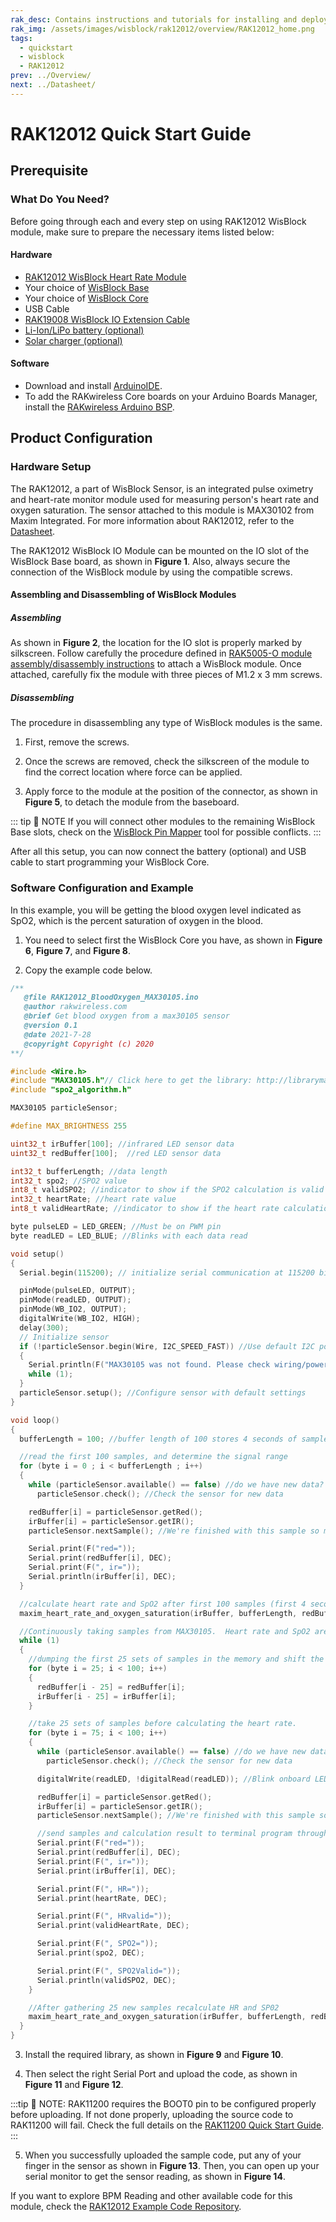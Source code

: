 ```yaml
---
rak_desc: Contains instructions and tutorials for installing and deploying your RAK12012. Instructions are written in a detailed and step-by-step manner for an easier experience in setting up your device. Aside from the hardware configuration, it also contains a software setup that includes detailed example codes that will help you get started.
rak_img: /assets/images/wisblock/rak12012/overview/RAK12012_home.png
tags:
  - quickstart
  - wisblock
  - RAK12012
prev: ../Overview/ 
next: ../Datasheet/ 
---
```


# RAK12012 Quick Start Guide

<!--
## Introduction

This guide introduces the RAK12012 Wisblock IO Module and how to use it.

-->

## Prerequisite

### What Do You Need?

Before going through each and every step on using RAK12012 WisBlock module, make sure to prepare the necessary items listed below:

#### Hardware

- [RAK12012 WisBlock Heart Rate Module](https://store.rakwireless.com/products/wisblock-heart-rate-sensor-rak12012)
- Your choice of [WisBlock Base](https://store.rakwireless.com/collections/wisblock-base) 
- Your choice of [WisBlock Core](https://store.rakwireless.com/collections/wisblock-core)
- USB Cable
- [RAK19008 WisBlock IO Extension Cable](https://store.rakwireless.com/products/wisblock-io-extension-cable-rak19008)
- [Li-Ion/LiPo battery (optional)](/Product-Categories/WisBlock/RAK5005-O/Datasheet/#battery-connector)
- [Solar charger (optional)](/Product-Categories/WisBlock/RAK5005-O/Datasheet/#solar-panel-connector)

#### Software

- Download and install [ArduinoIDE](https://www.arduino.cc/en/Main/Software).
- To add the RAKwireless Core boards on your Arduino Boards Manager, install the [RAKwireless Arduino BSP](https://github.com/RAKWireless/RAKwireless-Arduino-BSP-Index).

## Product Configuration

### Hardware Setup

The RAK12012, a part of WisBlock Sensor, is an integrated pulse oximetry and heart-rate monitor module used for measuring person's heart rate and oxygen saturation. The sensor attached to this module is MAX30102 from Maxim Integrated. For more information about RAK12012, refer to the [Datasheet](../Datasheet/).

The RAK12012 WisBlock IO Module can be mounted on the IO slot of the WisBlock Base board, as shown in **Figure 1**. Also, always secure the connection of the WisBlock module by using the compatible screws.

<rk-img
  src="/assets/images/wisblock/rak12012/quickstart/connection.png"
  width="50%"
  caption="RAK12012 Connection to WisBlock Base"
/>

#### Assembling and Disassembling of WisBlock Modules

##### Assembling


As shown in **Figure 2**, the location for the IO slot is properly marked by silkscreen. Follow carefully the procedure defined in [RAK5005-O module assembly/disassembly instructions](https://docs.rakwireless.com/Knowledge-Hub/Learn/RAK5005-O-Baseboard-Installation-Guide/) to attach a WisBlock module. Once attached, carefully fix the module with three pieces of M1.2 x 3&nbsp;mm screws.

<rk-img
  src="/assets/images/wisblock/rak12012/quickstart/mounting-mechanism.png"
  width="70%"
  caption="RAK12012 assembly to WisBlock Base"
/>

##### Disassembling

The procedure in disassembling any type of WisBlock modules is the same. 

1. First, remove the screws.  

<rk-img
  src="/assets/images/wisblock/rak12012/quickstart/removing_screw.png"
  width="70%"
  caption="Removing screws from the WisBlock module"
/>

2. Once the screws are removed, check the silkscreen of the module to find the correct location where force can be applied.

<rk-img
  src="/assets/images/wisblock/rak12012/quickstart/detach_silkscreen.png"
  width="70%"
  caption="Detaching silkscreen on the WisBlock module"
/>

3. Apply force to the module at the position of the connector, as shown in **Figure 5**, to detach the module from the baseboard.

<rk-img
  src="/assets/images/wisblock/rak12012/quickstart/detach_module.png"
  width="70%"
  caption="Applying even forces on the proper location of a WisBlock module"
/>

::: tip 📝 NOTE
If you will connect other modules to the remaining WisBlock Base slots, check on the [WisBlock Pin Mapper](https://docs.rakwireless.com/Knowledge-Hub/Pin-Mapper/) tool for possible conflicts. 
:::  

After all this setup, you can now connect the battery (optional) and USB cable to start programming your WisBlock Core.

### Software Configuration and Example

In this example, you will be getting the blood oxygen level indicated as SpO2, which is the percent saturation of oxygen in the blood.


1. You need to select first the WisBlock Core you have, as shown in **Figure 6**, **Figure 7**, and **Figure 8**.

<rk-img
  src="/assets/images/wisblock/rak12012/quickstart/selectboard4631.png"
  width="100%"
  caption="Selecting RAK4631 as WisBlock Core"
/>

<rk-img
  src="/assets/images/wisblock/rak12012/quickstart/selectboard11200.png"
  width="100%"
  caption="Selecting RAK11200 as WisBlock Core"
/>

<rk-img
  src="/assets/images/wisblock/rak12012/quickstart/selectboard11300.png"
  width="100%"
  caption="Selecting RAK11300 as WisBlock Core"
/>


2. Copy the example code below.

```c
/**
   @file RAK12012_BloodOxygen_MAX30105.ino
   @author rakwireless.com
   @brief Get blood oxygen from a max30105 sensor
   @version 0.1
   @date 2021-7-28
   @copyright Copyright (c) 2020
**/

#include <Wire.h>
#include "MAX30105.h"// Click here to get the library: http://librarymanager/All#Sparkfun_3010x
#include "spo2_algorithm.h"

MAX30105 particleSensor;

#define MAX_BRIGHTNESS 255

uint32_t irBuffer[100]; //infrared LED sensor data
uint32_t redBuffer[100];  //red LED sensor data

int32_t bufferLength; //data length
int32_t spo2; //SPO2 value
int8_t validSPO2; //indicator to show if the SPO2 calculation is valid
int32_t heartRate; //heart rate value
int8_t validHeartRate; //indicator to show if the heart rate calculation is valid

byte pulseLED = LED_GREEN; //Must be on PWM pin
byte readLED = LED_BLUE; //Blinks with each data read

void setup()
{
  Serial.begin(115200); // initialize serial communication at 115200 bits per second:

  pinMode(pulseLED, OUTPUT);
  pinMode(readLED, OUTPUT);
  pinMode(WB_IO2, OUTPUT);
  digitalWrite(WB_IO2, HIGH);
  delay(300);
  // Initialize sensor
  if (!particleSensor.begin(Wire, I2C_SPEED_FAST)) //Use default I2C port, 400kHz speed
  {
    Serial.println(F("MAX30105 was not found. Please check wiring/power."));
    while (1);
  }
  particleSensor.setup(); //Configure sensor with default settings
}

void loop()
{
  bufferLength = 100; //buffer length of 100 stores 4 seconds of samples running at 25sps

  //read the first 100 samples, and determine the signal range
  for (byte i = 0 ; i < bufferLength ; i++)
  {
    while (particleSensor.available() == false) //do we have new data?
      particleSensor.check(); //Check the sensor for new data

    redBuffer[i] = particleSensor.getRed();
    irBuffer[i] = particleSensor.getIR();
    particleSensor.nextSample(); //We're finished with this sample so move to next sample

    Serial.print(F("red="));
    Serial.print(redBuffer[i], DEC);
    Serial.print(F(", ir="));
    Serial.println(irBuffer[i], DEC);
  }

  //calculate heart rate and SpO2 after first 100 samples (first 4 seconds of samples)
  maxim_heart_rate_and_oxygen_saturation(irBuffer, bufferLength, redBuffer, &spo2, &validSPO2, &heartRate, &validHeartRate);

  //Continuously taking samples from MAX30105.  Heart rate and SpO2 are calculated every 1 second
  while (1)
  {
    //dumping the first 25 sets of samples in the memory and shift the last 75 sets of samples to the top
    for (byte i = 25; i < 100; i++)
    {
      redBuffer[i - 25] = redBuffer[i];
      irBuffer[i - 25] = irBuffer[i];
    }

    //take 25 sets of samples before calculating the heart rate.
    for (byte i = 75; i < 100; i++)
    {
      while (particleSensor.available() == false) //do we have new data?
        particleSensor.check(); //Check the sensor for new data

      digitalWrite(readLED, !digitalRead(readLED)); //Blink onboard LED with every data read

      redBuffer[i] = particleSensor.getRed();
      irBuffer[i] = particleSensor.getIR();
      particleSensor.nextSample(); //We're finished with this sample so move to next sample

      //send samples and calculation result to terminal program through UART
      Serial.print(F("red="));
      Serial.print(redBuffer[i], DEC);
      Serial.print(F(", ir="));
      Serial.print(irBuffer[i], DEC);

      Serial.print(F(", HR="));
      Serial.print(heartRate, DEC);

      Serial.print(F(", HRvalid="));
      Serial.print(validHeartRate, DEC);

      Serial.print(F(", SPO2="));
      Serial.print(spo2, DEC);

      Serial.print(F(", SPO2Valid="));
      Serial.println(validSPO2, DEC);
    }

    //After gathering 25 new samples recalculate HR and SP02
    maxim_heart_rate_and_oxygen_saturation(irBuffer, bufferLength, redBuffer, &spo2, &validSPO2, &heartRate, &validHeartRate);
  }
}
```
3. Install the required library, as shown in **Figure 9** and **Figure 10**.

<rk-img
  src="/assets/images/wisblock/rak12012/quickstart/install_library.png"
  width="100%"
  caption="Getting the library"
/>

<rk-img
  src="/assets/images/wisblock/rak12012/quickstart/library.png"
  width="100%"
  caption="Installing the library"
/>

4. Then select the right Serial Port and upload the code, as shown in **Figure 11** and **Figure 12**.

<rk-img
  src="/assets/images/wisblock/rak12012/quickstart/select_port.png"
  width="100%"
  caption="Selecting the correct Serial Port"
/>

<rk-img
  src="/assets/images/wisblock/rak12012/quickstart/upload.png"
  width="100%"
  caption="Uploading the sample code"
/>

:::tip 📝 NOTE:
RAK11200 requires the BOOT0 pin to be configured properly before uploading. If not done properly, uploading the source code to RAK11200 will fail. Check the full details on the [RAK11200 Quick Start Guide](/Product-Categories/WisBlock/RAK11200/Quickstart/#uploading-to-wisblock).
:::

5. When you successfully uploaded the sample code, put any of your finger in the sensor as shown in **Figure 13**. Then, you can open up your serial monitor to get the sensor reading, as shown in **Figure 14**.

<rk-img
  src="/assets/images/wisblock/rak12012/quickstart/hand.png"
  width="60%"
  caption="Placing index finger to get data from the sensor"
/>

<rk-img
  src="/assets/images/wisblock/rak12012/quickstart/serial_monitor.png"
  width="60%"
  caption="Blood Oxygen Level (SpO2) reading in Serial Monitor"
/>

If you want to explore BPM Reading and other available code for this module, check the [RAK12012 Example Code Repository](https://github.com/RAKWireless/WisBlock/tree/master/examples/common/IO/RAK12012_HeartRate).